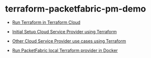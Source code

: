 # terraform-packetfabric-pm-demo

- [Run Terraform in Terraform Cloud](./terraform_cloud_demo)
- [Initial Setup Cloud Service Provider using Terraform](./csp_terraform_initial_setup)
- [Other Cloud Service Provider use cases using Terraform](./csp_terraform_others)

- [Run PacketFabric local Terraform provider in Docker](./docker_go_packetfabric_terraform)
